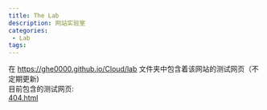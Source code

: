 ```yaml
---
title: The Lab
description: 网站实验室
categories:
 - Lab
tags:
---
```

在 https://ghe0000.github.io/Cloud/lab 文件夹中包含着该网站的测试网页（不定期更新)  
目前包含的测试网页:  
[404.html](https://ghe0000.github.io/Cloud/lab/404.html)
